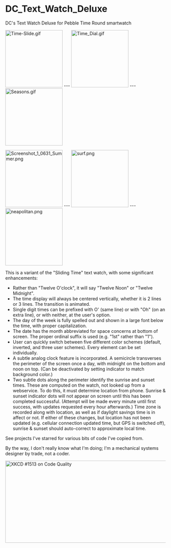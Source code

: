 # DC_Text_Watch_Deluxe
DC's Text Watch Deluxe for Pebble Time Round smartwatch

<IMG SRC="https://cloud.githubusercontent.com/assets/16750280/12535169/686d25a4-c22f-11e5-8ff0-bba2e524965c.gif" ALT="Time-Slide.gif" WIDTH=180 HEIGHT=180> --- <IMG SRC="https://cloud.githubusercontent.com/assets/16750280/12535171/8369a7b0-c22f-11e5-948e-c2df00479a72.gif" ALT="Time_Dial.gif" WIDTH=180 HEIGHT=180> --- <IMG SRC="https://cloud.githubusercontent.com/assets/16750280/12535172/89fc4934-c22f-11e5-90aa-ebca46483f1a.gif" ALT="Seasons.gif" WIDTH=180 HEIGHT=180>

<IMG SRC="https://cloud.githubusercontent.com/assets/16750280/12381789/d811c75a-bd45-11e5-9ceb-5e4b993f6339.png" ALT="Screenshot_1_0631_Summer.png" WIDTH=180 HEIGHT=180> --- <IMG SRC="https://cloud.githubusercontent.com/assets/16750280/12413112/4d01b632-be41-11e5-97d2-d9e387b711ea.png" ALT="surf.png" WIDTH=180 HEIGHT=180> --- <IMG SRC="https://cloud.githubusercontent.com/assets/16750280/12413115/4fe2e3ee-be41-11e5-9cf2-3ae9768d1a57.png" ALT="neapolitan.png" WIDTH=180 HEIGHT=180>

This is a variant of the "Sliding Time" text watch, with some significant enhancements:
*  Rather than "Twelve O'clock", it will say "Twelve Noon" or "Twelve Midnight".
*  The time display will always be centered vertically, whether it is 2 lines or 3 lines.  The transition is animated.
*  Single digit times can be prefixed with O' (same line) or with "Oh" (on an extra line), or with neither, at the user's option.
*  The day of the week is fully spelled out and shown in a large font below the time, with proper capitalization.
*  The date has the month abbreviated for space concerns at bottom of screen.  The proper ordinal suffix is used (e.g. "1st" rather than "1"). 
*  User can quickly switch between five different color schemes (default, inverted, and three user schemes).  Every element can be set individually.
*  A subtle analog clock feature is incorporated.  A semicircle transverses the perimeter of the screen once a day, with midnight on the bottom and noon on top.  (Can be deactivated by setting indicator to match background color.)
*  Two subtle dots along the perimeter identify the sunrise and sunset times.  These are computed on the watch, not looked up from a webservice.  To do this, it must determine location from phone.  Sunrise & sunset indicator dots will not appear on screen until this has been completed successful.  (Attempt will be made every minute until first success, with updates requested every hour afterwards.)  Time zone is recorded along with location, as well as if daylight savings time is in affect or not.  If either of these changes, but location has not been updated (e.g. cellular connection updated time, but GPS is switched off), sunrise & sunset should auto-correct to approximate local time.

See projects I've starred for various bits of code I've copied from.

By the way, I don't really know what I'm doing; I'm a mechanical systems designer by trade, not a coder.

<IMG SRC="http://imgs.xkcd.com/comics/code_quality.png" ALT="XKCD #1513 on Code Quality" WIDTH=740 HEIGHT=258>
